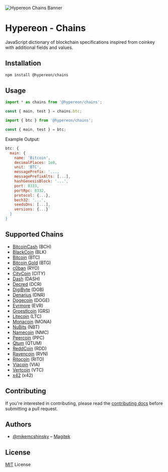 ![Hypereon Chains Banner](https://github.com/hypereon-dev/chains/raw/master/media/repo-banner.png)

# Hypereon - Chains

JavaScript dictionary of blockchain specifications inspired from coinkey with additional fields and values.

## Installation

```bash
npm install @hypereon/chains
```

## Usage

```javascript
import * as chains from '@hypereon/chains';

const { main, test } = chains.btc;
```

```javascript
import { btc } from '@hypereon/chains';

const { main, test } = btc;
```

Example Output:

```javascript
btc: {
  main: {
    name: 'Bitcoin',
    decimalPlaces: 1e8,
    unit: 'BTC',
    messagePrefix: '...,
    messagePrefixAlts: [...],
    hashGenesisBlock: '...',
    port: 8333,
    portRpc: 8332,
    protocol: {...},
    bech32: '...',
    seedsDns: [...],
    versions: {...}`
  }
}
```

## Supported Chains

- [BitcoinCash](https://github.com/hypereon-dev/chains/blob/master/src/chains/bch.ts) (BCH)
- [BlackCoin](https://github.com/hypereon-dev/chains/blob/master/src/chains/blk.ts) (BLK)
- [Bitcoin](https://github.com/hypereon-dev/chains/blob/master/src/chains/btc.ts) (BTC)
- [Bitcoin Gold](https://github.com/hypereon-dev/chains/blob/master/src/chains/btg.ts) (BTG)
- [c0ban](https://github.com/hypereon-dev/chains/blob/master/src/chains/cbn.ts) (RYO)
- [CityCoin](https://github.com/hypereon-dev/chains/blob/master/src/chains/city.ts) (CITY)
- [Dash](https://github.com/hypereon-dev/chains/blob/master/src/chains/dash.ts) (DASH)
- [Decred](https://github.com/hypereon-dev/chains/blob/master/src/chains/dcr.ts) (DCR)
- [DigiByte](https://github.com/hypereon-dev/chains/blob/master/src/chains/dgb.ts) (DGB)
- [Denarius](https://github.com/hypereon-dev/chains/blob/master/src/chains/dnr.ts) (DNR)
- [Dogecoin](https://github.com/hypereon-dev/chains/blob/master/src/chains/doge.ts) (DOGE)
- [Evrmore](https://github.com/hypereon-dev/chains/blob/master/src/chains/evr.ts) (EVR)
- [Groestlcoin](https://github.com/hypereon-dev/chains/blob/master/src/chains/grs.ts) (GRS)
- [Litecoin](https://github.com/hypereon-dev/chains/blob/master/src/chains/ltc.ts) (LTC)
- [Monacoin](https://github.com/hypereon-dev/chains/blob/master/src/chains/mona.ts) (MONA)
- [NuBits](https://github.com/hypereon-dev/chains/blob/master/src/chains/nbt.ts) (NBT)
- [Namecoin](https://github.com/hypereon-dev/chains/blob/master/src/chains/nmc.ts) (NMC)
- [Peercoin](https://github.com/hypereon-dev/chains/blob/master/src/chains/ppc.ts) (PPC)
- [Qtum](https://github.com/hypereon-dev/chains/blob/master/src/chains/qtum.ts) (QTUM)
- [ReddCoin](https://github.com/hypereon-dev/chains/blob/master/src/chains/rdd.ts) (RDD)
- [Ravencoin](https://github.com/hypereon-dev/chains/blob/master/src/chains/rvn.ts) (RVN)
- [Ritocoin](https://github.com/hypereon-dev/chains/blob/master/src/chains/rito.ts) (RITO)
- [Viacoin](https://github.com/hypereon-dev/chains/blob/master/src/chains/via.ts) (VIA)
- [Vertcoin](https://github.com/hypereon-dev/chains/blob/master/src/chains/vtc.ts) (VTC)
- [x42](https://github.com/hypereon-dev/chains/blob/master/src/chains/x42.ts) (x42)

## Contributing

If you're interested in contributing, please read the [contributing docs](https://github.com/hypereon-dev/chains/blob/master/CONTRIBUTING.md) before submitting a pull request.

## Authors

- [@mikemcshinsky](https://twitter.com/mikemcshinsky) – [Magitek](https://magitek.dev)

## License

[MIT](/LICENSE) License
